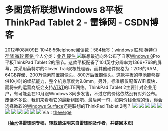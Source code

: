 
# 多图赏析联想Windows 8平板ThinkPad Tablet 2 - 雷锋网 - CSDN博客


2012年08月09日 10:48:56[leiphone](https://me.csdn.net/leiphone)阅读数：584标签：[windows																](https://so.csdn.net/so/search/s.do?q=windows&t=blog)[联想																](https://so.csdn.net/so/search/s.do?q=联想&t=blog)[英特尔																](https://so.csdn.net/so/search/s.do?q=英特尔&t=blog)[存储																](https://so.csdn.net/so/search/s.do?q=存储&t=blog)[微软																](https://so.csdn.net/so/search/s.do?q=微软&t=blog)[网络																](https://so.csdn.net/so/search/s.do?q=网络&t=blog)[
							](https://so.csdn.net/so/search/s.do?q=微软&t=blog)[
																					](https://so.csdn.net/so/search/s.do?q=存储&t=blog)个人分类：[业界																](https://blog.csdn.net/leiphone/article/category/873390)[硬件																](https://blog.csdn.net/leiphone/article/category/877730)[
							](https://blog.csdn.net/leiphone/article/category/873390)
[
				](https://so.csdn.net/so/search/s.do?q=存储&t=blog)
[
			](https://so.csdn.net/so/search/s.do?q=存储&t=blog)
[
		](https://so.csdn.net/so/search/s.do?q=英特尔&t=blog)
[
	](https://so.csdn.net/so/search/s.do?q=联想&t=blog)
[
	](https://so.csdn.net/so/search/s.do?q=windows&t=blog)![](http://www.leiphone.com/wp-content/uploads/2012/08/table2.jpg)联想最近向外公布了自家[Windows
 8](http://www.leiphone.com/tag/windows-8)Pro平板ThinkPad Tablet 2的细节。这款平板配备了10.1英寸分辨率为1366*768的屏幕，并采用英特尔的Clover Trail双核处理器，而其他硬件规格为：2GB的RAM、64GB存储、200万像素前置摄像头、800万后置摄像头。这款平板的电池能够提供10小时的续航能力，整个机身厚度为9.8mm。另外，标准版仅配备WiFi模块，而将来的运营商版会支持[AT&T](http://www.leiphone.com/tag/at&t)的LTE网络。ThinkPad
 Tablet 2主要针对企业用户，有可能会在10月跟Windows 8同步发售，不过它的价格依然没有对外公布。废话不多说，我们来看看它的最新组图吧。最后问一句，如果价钱合理的话，你会选择微软的[Windows
 Surface](http://www.leiphone.com/tag/windows-surface)还是联想的ThinkPad Tablet 2呢？
![](http://www.leiphone.com/wp-content/uploads/2012/08/16.jpg)
![](http://www.leiphone.com/wp-content/uploads/2012/08/28.jpg)
![](http://www.leiphone.com/wp-content/uploads/2012/08/34.jpg)
![](http://www.leiphone.com/wp-content/uploads/2012/08/41.jpg)
![](http://www.leiphone.com/wp-content/uploads/2012/08/51.jpg)
![](http://www.leiphone.com/wp-content/uploads/2012/08/72.jpg)
![](http://www.leiphone.com/wp-content/uploads/2012/08/91.jpg)
![](http://www.leiphone.com/wp-content/uploads/2012/08/101.jpg)
![](http://www.leiphone.com/wp-content/uploads/2012/08/112.jpg)
![](http://www.leiphone.com/wp-content/uploads/2012/08/121.jpg)
![](http://www.leiphone.com/wp-content/uploads/2012/08/161.jpg)
Via：[theverge](http://www.theverge.com/2012/8/8/3228990/lenovo-thinkpad-tablet-2)

**（****[抽水](http://www.leiphone.com/author/ce6093)****供****雷锋网****专稿，转载请注明来自雷锋网及作者，并链回本页)**
[
](https://so.csdn.net/so/search/s.do?q=windows&t=blog)
